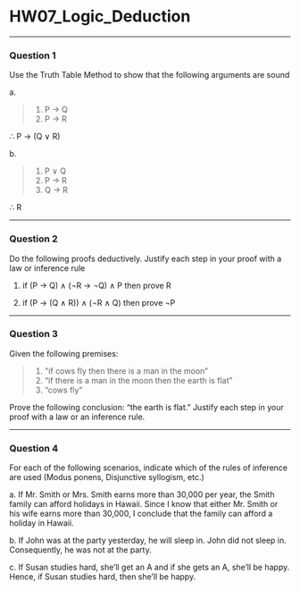 # HW07_Logic_Deduction
---
### Question 1

Use the Truth Table Method to show that the following arguments are sound

a.
>1. P → Q
>2. P → R

∴ P → (Q ∨ R)

b.
>1. P ∨ Q
>2. P → R
>3. Q → R

∴ R

---
### Question 2

Do the following proofs deductively. Justify each step in your proof with a law or inference rule

1. if (P → Q) ∧ (¬R → ¬Q) ∧ P then prove R

2. if (P → (Q ∧ R)) ∧ (¬R ∧ Q) then prove ¬P

---
### Question 3

Given the following premises:
>1. "if cows fly then there is a man in the moon”
>2. “if there is a man in the moon then the earth is flat”
>3. “cows fly”

Prove the following conclusion: “the earth is flat.” Justify each step in your proof with a law or an inference rule.

---
### Question 4

For each of the following scenarios, indicate which of the rules of inference are used (Modus ponens, Disjunctive syllogism, etc.)

a. If Mr. Smith or Mrs. Smith earns more than 30,000 per year, the Smith family can afford holidays in Hawaii. Since I know that either Mr. Smith or his wife earns more than 30,000, I conclude that the family can afford a holiday in Hawaii.

b. If John was at the party yesterday, he will sleep in. John did not sleep in. Consequently, he was not at the party.

c. If Susan studies hard, she’ll get an A and if she gets an A, she’ll be happy. Hence, if Susan studies hard, then she’ll be happy.
